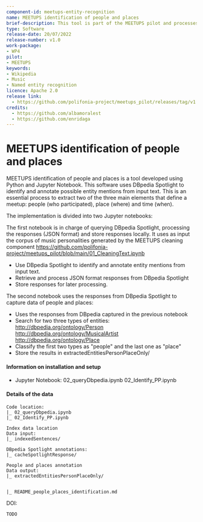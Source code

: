 ```yaml
---
component-id: meetups-entity-recognition
name: MEETUPS identification of people and places
brief-description: This tool is part of the MEETUPS pilot and processes text from music personalities' biographies. It uses DBpedia Spotlight to identify and annotate possible entity mentions from input text. This is an essential process to identify two of the four main elements that define a meetup: people (who participated) and place (where). Along with data of time (when) the meeting happened and the event that took place (what) complete a historical meetup data point.
type: Software
release-date: 20/07/2022
release-number: v1.0
work-package:
- WP4
pilot:
- MEETUPS
keywords:
- Wikipedia
- Music
- Named entity recognition
licence: Apache 2.0
release link:
  - https://github.com/polifonia-project/meetups_pilot/releases/tag/v1.0
credits:
  - https://github.com/albamoralest
  - https://github.com/enridaga
---
```


# MEETUPS identification of people and places

MEETUPS identification of people and places is a tool developed using Python and Jupyter Notebook. This software uses DBpedia Spotlight to identify and annotate possible entity mentions from input text. This is an essential process to extract two of the three main elements that define a meetup: people (who participated), place (where) and time (when).

The implementation is divided into two Jupyter notebooks: 

The first notebook is in charge of querying DBpedia Spotlight, processing the responses (JSON format) and store responses locally.
It uses as input the corpus of music personalities generated by the MEETUPS cleaning component https://github.com/polifonia-project/meetups_pilot/blob/main/01_CleaningText.ipynb

- Use DBpedia Spotlight to identify and annotate entity mentions from input text.
- Retrieve and process JSON format responses from DBpedia Spotlight
- Store responses for later processing.

The second notebook uses the responses from DBpedia Spotlight to capture data of people and places:
- Uses the responses from DBpedia captured in the previous notebook
- Search for two three types of entities:
    http://dbpedia.org/ontology/Person
    http://dbpedia.org/ontology/MusicalArtist
    http://dbpedia.org/ontology/Place
- Classify the first two types as "people" and the last one as "place"
- Store the results in extractedEntitiesPersonPlaceOnly/

#### Information on installation and setup

  - Jupyter Notebook:
    02_queryDbpedia.ipynb
    02_Identify_PP.ipynb

#### Details of the data

    Code location:
    |_ 02_queryDbpedia.ipynb
    |_ 02_Identify_PP.ipynb
    
    Index data location
    Data input:
    |_ indexedSentences/
    
    DBpedia Spotlight annotations:
    |_ cacheSpotlightResponse/        
    
    People and places annotation
    Data output:
    |_ extractedEntitiesPersonPlaceOnly/
    
    
    |_ README_people_places_identification.md
    

DOI:

    TODO